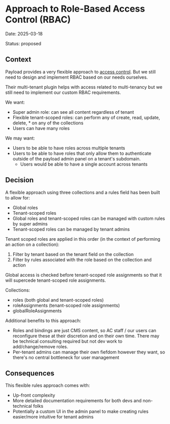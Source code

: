 # Approach to Role-Based Access Control (RBAC)

Date: 2025-03-18

Status: proposed

## Context

Payload provides a very flexible approach to [access control](https://payloadcms.com/docs/access-control/overview). But we still need to design and implement RBAC based on our needs ourselves.

Their multi-tenant plugin helps with access related to multi-tenancy but we still need to implement our custom RBAC requirements.

We want:
- Super admin role: can see all content regardless of tenant
- Flexible tenant-scoped roles: can perform any of create, read, update, delete, * on any of the collections
- Users can have many roles

We may want:
- Users to be able to have roles across multiple tenants
- Users to be able to have roles that only allow them to authenticate outside of the payload admin panel on a tenant's subdomain.
  - Users would be able to have a single account across tenants

## Decision

A flexible approach using three collections and a rules field has been built to allow for:
- Global roles
- Tenant-scoped roles
- Global roles and tenant-scoped roles can be managed with custom rules by super admins
- Tenant-scoped roles can be managed by tenant admins

Tenant scoped roles are applied in this order (in the context of performing an action on a collection):
1. Filter by tenant based on the tenant field on the collection
2. Filter by rules associated with the role based on the collection and action

Global access is checked before tenant-scoped role assignments so that it will supercede tenant-scoped role assignments.

Collections:
- roles (both global and tenant-scoped roles)
- roleAssignments (tenant-scoped role assignments)
- globalRoleAssignments

Additional benefits to this approach:
- Roles and bindings are just CMS content, so AC staff / our users can reconfigure these at their discretion and on their own time. There may be technical consulting required but not dev work to add/change/remove roles.
- Per-tenant admins can manage their own fiefdom however they want, so there's no central bottleneck for user management

## Consequences

This flexible rules approach comes with:
- Up-front complexity
- More detailed documentation requirements for both devs and non-technical folks
- Potentially a custom UI in the admin panel to make creating rules easier/more intuitive for tenant admins
